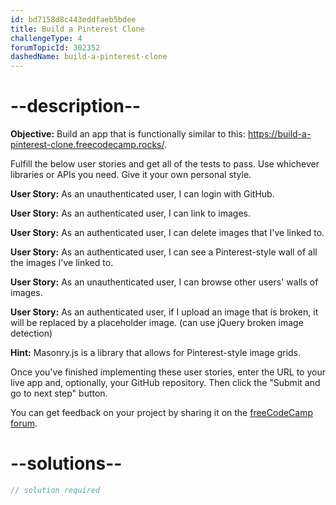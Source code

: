 ```yaml
---
id: bd7158d8c443eddfaeb5bdee
title: Build a Pinterest Clone
challengeType: 4
forumTopicId: 302352
dashedName: build-a-pinterest-clone
---
```


# --description--

**Objective:** Build an app that is functionally similar to this: <a href="https://build-a-pinterest-clone.freecodecamp.rocks/" target="_blank" rel="noopener noreferrer nofollow">https://build-a-pinterest-clone.freecodecamp.rocks/</a>.

Fulfill the below user stories and get all of the tests to pass. Use whichever libraries or APIs you need. Give it your own personal style.

**User Story:** As an unauthenticated user, I can login with GitHub.

**User Story:** As an authenticated user, I can link to images.

**User Story:** As an authenticated user, I can delete images that I've linked to.

**User Story:** As an authenticated user, I can see a Pinterest-style wall of all the images I've linked to.

**User Story:** As an unauthenticated user, I can browse other users' walls of images.

**User Story:** As an authenticated user, if I upload an image that is broken, it will be replaced by a placeholder image. (can use jQuery broken image detection)

**Hint:** Masonry.js is a library that allows for Pinterest-style image grids.

Once you've finished implementing these user stories, enter the URL to your live app and, optionally, your GitHub repository. Then click the "Submit and go to next step" button.

You can get feedback on your project by sharing it on the <a href="https://forum.freecodecamp.org/c/project-feedback/409" target="_blank" rel="noopener noreferrer nofollow">freeCodeCamp forum</a>.

# --solutions--

```js
// solution required
```
